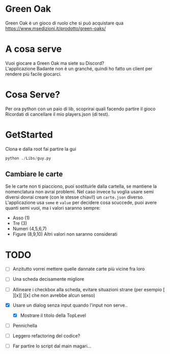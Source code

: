 # Green Oak
Green Oak è un gioco di ruolo che si può acquistare qua  
https://www.msedizioni.it/prodotto/green-oaks/



# A cosa serve
Vuoi giocare a Green Oak ma siete su Discord?  
L'applicazione Badante non è un granché, quindi ho fatto un client per rendere più facile giocarci.

# Cosa Serve?
Per ora python con un paio di lib, scoprirai quali facendo partire il gioco  
Ricordati di cancellare il mio players.json (di test).

# GetStarted
Clona e dalla root fai partire la gui
```python
python ./Libs/guy.py
```

## Cambiare le carte
Se le carte non ti piacciono, puoi sostituirle dalla cartella, se mantiene la nomenclatura non avrai problemi. 
Nel caso invece tu voglia usare semi diversi dovrai creare (con le stesse chiavi!) un `carte.json` diverso.  
L'applicazione usa `seme` e `value` per decidere cosa scuccede, puoi avere quanti semi vuoi, ma i valori saranno sempre: 
- Asso (1)
- Tre (3)
- Numeri (4,5,6,7)
- Figure (8,9,10)
Altri valori non saranno considerati

# TODO
- [ ] Anzitutto vorrei mettere quelle dannate carte più vicine fra loro
- [ ] Una scheda decisamente migliore
- [ ] Allineare i checkbox alla scheda, evitare situazioni strane (per esempio [ ][x][ ][x] che non avrebbe alcun senso)
- [x] Usare un dialog senza input quando l'input non serve..
  - [x] Mostrare il titolo della TopLevel
- [ ] Pennichella
- [ ] Leggero refactoring del codice?
- [ ] Far partire lo script dal main magari...


